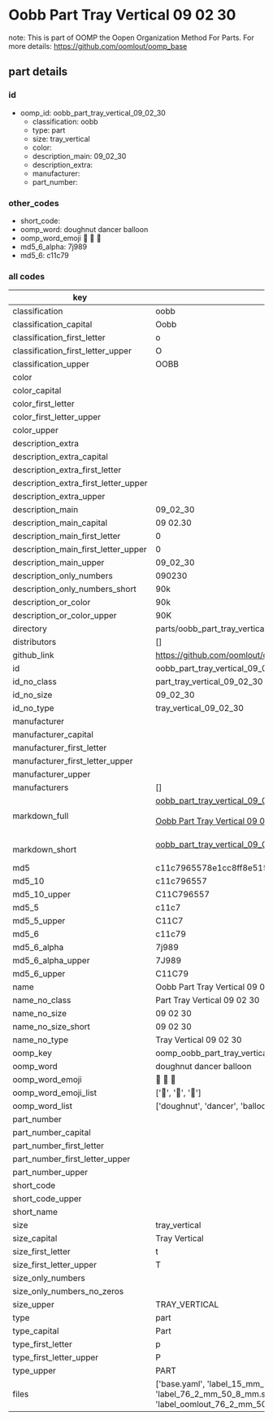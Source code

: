 # Oobb Part Tray Vertical 09 02 30  

note: This is part of OOMP the Oopen Organization Method For Parts. For more details: https://github.com/oomlout/oomp_base

##  part details





### id
* oomp_id: oobb_part_tray_vertical_09_02_30
  * classification: oobb
  * type: part
  * size: tray_vertical
  * color: 
  * description_main: 09_02_30
  * description_extra: 
  * manufacturer: 
  * part_number: 

### other_codes
* short_code: 
* oomp_word: doughnut dancer balloon
* oomp_word_emoji :doughnut: :dancer: :balloon:
* md5_6_alpha: 7j989
* md5_6: c11c79

### all codes 
| key | value |  
| --- | --- |  
| classification | oobb |  
| classification_capital | Oobb |  
| classification_first_letter | o |  
| classification_first_letter_upper | O |  
| classification_upper | OOBB |  
| color |  |  
| color_capital |  |  
| color_first_letter |  |  
| color_first_letter_upper |  |  
| color_upper |  |  
| description_extra |  |  
| description_extra_capital |  |  
| description_extra_first_letter |  |  
| description_extra_first_letter_upper |  |  
| description_extra_upper |  |  
| description_main | 09_02_30 |  
| description_main_capital | 09 02.30 |  
| description_main_first_letter | 0 |  
| description_main_first_letter_upper | 0 |  
| description_main_upper | 09_02_30 |  
| description_only_numbers | 090230 |  
| description_only_numbers_short | 90k |  
| description_or_color | 90k |  
| description_or_color_upper | 90K |  
| directory | parts/oobb_part_tray_vertical_09_02_30 |  
| distributors | [] |  
| github_link | https://github.com/oomlout/oomlout_oomp_part_src/tree/main/parts/oobb_part_tray_vertical_09_02_30/working |  
| id | oobb_part_tray_vertical_09_02_30 |  
| id_no_class | part_tray_vertical_09_02_30 |  
| id_no_size | 09_02_30 |  
| id_no_type | tray_vertical_09_02_30 |  
| manufacturer |  |  
| manufacturer_capital |  |  
| manufacturer_first_letter |  |  
| manufacturer_first_letter_upper |  |  
| manufacturer_upper |  |  
| manufacturers | [] |  
| markdown_full | [oobb_part_tray_vertical_09_02_30](https://github.com/oomlout/oomlout_oomp_part_src/tree/main/parts/oobb_part_tray_vertical_09_02_30/working)<br>[](https://github.com/oomlout/oomlout_oomp_part_src/tree/main/parts/oobb_part_tray_vertical_09_02_30/working)<br>[Oobb Part Tray Vertical 09 02 30](https://github.com/oomlout/oomlout_oomp_part_src/tree/main/parts/oobb_part_tray_vertical_09_02_30/working)<br><br> |  
| markdown_short | [oobb_part_tray_vertical_09_02_30](https://github.com/oomlout/oomlout_oomp_part_src/tree/main/parts/oobb_part_tray_vertical_09_02_30/working)<br><br> |  
| md5 | c11c7965578e1cc8ff8e515ad8990693 |  
| md5_10 | c11c796557 |  
| md5_10_upper | C11C796557 |  
| md5_5 | c11c7 |  
| md5_5_upper | C11C7 |  
| md5_6 | c11c79 |  
| md5_6_alpha | 7j989 |  
| md5_6_alpha_upper | 7J989 |  
| md5_6_upper | C11C79 |  
| name | Oobb Part Tray Vertical 09 02 30 |  
| name_no_class | Part Tray Vertical 09 02 30 |  
| name_no_size | 09 02 30 |  
| name_no_size_short | 09 02 30 |  
| name_no_type | Tray Vertical 09 02 30 |  
| oomp_key | oomp_oobb_part_tray_vertical_09_02_30 |  
| oomp_word | doughnut dancer balloon |  
| oomp_word_emoji | :doughnut: :dancer: :balloon: |  
| oomp_word_emoji_list | [':doughnut:', ':dancer:', ':balloon:'] |  
| oomp_word_list | ['doughnut', 'dancer', 'balloon'] |  
| part_number |  |  
| part_number_capital |  |  
| part_number_first_letter |  |  
| part_number_first_letter_upper |  |  
| part_number_upper |  |  
| short_code |  |  
| short_code_upper |  |  
| short_name |  |  
| size | tray_vertical |  
| size_capital | Tray Vertical |  
| size_first_letter | t |  
| size_first_letter_upper | T |  
| size_only_numbers |  |  
| size_only_numbers_no_zeros |  |  
| size_upper | TRAY_VERTICAL |  
| type | part |  
| type_capital | Part |  
| type_first_letter | p |  
| type_first_letter_upper | P |  
| type_upper | PART |  
| files | ['base.yaml', 'label_15_mm_30_mm.pdf', 'label_15_mm_30_mm.svg', 'label_76_2_mm_50_8_mm.pdf', 'label_76_2_mm_50_8_mm.svg', 'label_oomlout_76_2_mm_50_8_mm.pdf', 'label_oomlout_76_2_mm_50_8_mm.svg', 'readme.md', 'working.json', 'working.yaml'] |  
